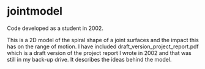 # jointmodel
Code developed as a student in 2002.

This is a 2D model of the spiral shape of a joint surfaces and the impact this has on the range of motion.
I have included draft_version_project_report.pdf which is a draft version of the project report I wrote in 2002 and that was still in my back-up drive. It describes the ideas behind the model.
